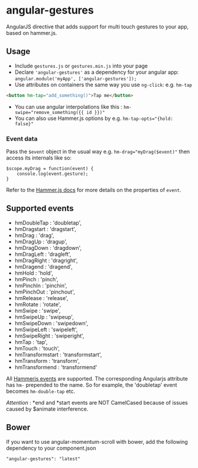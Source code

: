# angular-gestures

AngularJS directive that adds support for multi touch gestures to your app, based on hammer.js.

## Usage

* Include `gestures.js` or `gestures.min.js` into your page
* Declare `'angular-gestures'` as a dependency for your angular app: `angular.module('myApp', ['angular-gestures']);`
* Use attributes on containers the same way you use `ng-click`: e.g. `hm-tap`
```HTML
<button hm-tap="add_something()">Tap me</button>
```
* You can use angular interpolations like this : `hm-swipe="remove_something({{ id }})"`
* You can also use Hammer.js options by e.g. `hm-tap-opts="{hold: false}"`

### Event data

Pass the `$event` object in the usual way e.g. `hm-drag="myDrag($event)"` then access its internals like so:
```JS
$scope.myDrag = function(event) {
	console.log(event.gesture);
}
```
Refer to the [Hammer.js docs](https://github.com/EightMedia/hammer.js/wiki/Getting-Started) for more details on the properties of `event`.

## Supported events


* hmDoubleTap : 'doubletap',
* hmDragstart : 'dragstart',
* hmDrag : 'drag',
* hmDragUp : 'dragup',
* hmDragDown : 'dragdown',
* hmDragLeft : 'dragleft',
* hmDragRight : 'dragright',
* hmDragend : 'dragend',
* hmHold : 'hold',
* hmPinch : 'pinch',
* hmPinchIn : 'pinchin',
* hmPinchOut : 'pinchout',
* hmRelease : 'release',
* hmRotate : 'rotate',
* hmSwipe : 'swipe',
* hmSwipeUp : 'swipeup',
* hmSwipeDown : 'swipedown',
* hmSwipeLeft : 'swipeleft',
* hmSwipeRight : 'swiperight',
* hmTap : 'tap',
* hmTouch : 'touch',
* hmTransformstart : 'transformstart',
* hmTransform : 'transform',
* hmTransformend : 'transformend'


All [Hammerjs events](https://github.com/EightMedia/hammer.js/wiki/Getting-Started) are supported. The corresponding Angularjs attribute has `hm-` prepended to the name. So for example, the 'doubletap' event becomes `hm-double-tap` etc.

*Attention* : *end and *start events are NOT CamelCased because of issues caused by $animate interference.


## Bower
If you want to use angular-momentum-scroll with bower, add the following dependency to your component.json

`"angular-gestures": "latest"`
